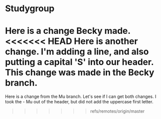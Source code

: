 # Studygroup
Here is a change Becky made.
<<<<<<< HEAD
Here is another change. I'm adding a line, and also putting a capital 'S' into our header. This change was made in the Becky branch.
=======

Here is a change from the Mu branch. Let's see if I can get both changes. I took the - Mu out of the header, but did not add the uppercase first letter.
>>>>>>> refs/remotes/origin/master

